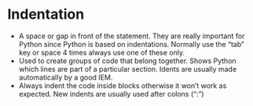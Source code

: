 # Indentation

- A space or gap in front of the statement. They are really important for Python since Python is based on indentations. Normally use the “tab” key or space 4 times always use one of these only.
- Used to create groups of code that belong together. Shows Python which lines are part of a particular section. Idents are usually made automatically by a good IEM.
- Always indent the code inside blocks otherwise it won’t work as expected. New indents are usually used after colons (“:”)
